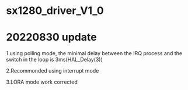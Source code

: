 # sx1280_driver_V1_0
# 20220830 update
  1.using polling mode, the minimal delay between the IRQ process and the switch in the loop is 3ms(HAL_Delay(3))
  
  2.Recommonded using interrupt mode
  
  3.LORA mode work corrected
